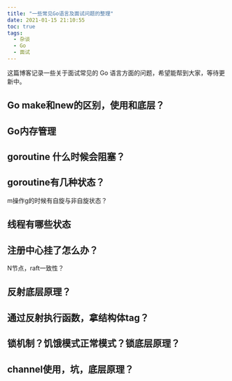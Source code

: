 ```yaml
---
title: "一些常见Go语言及面试问题的整理"
date: 2021-01-15 21:10:55
toc: true
tags:
  - 杂谈
  - Go
  - 面试
---
```


这篇博客记录一些关于面试常见的 Go 语言方面的问题，希望能帮到大家，等待更新中。

## Go make和new的区别，使用和底层？



## Go内存管理



## goroutine 什么时候会阻塞？



## goroutine有几种状态？

m操作g的时候有自旋与非自旋状态？



## 线程有哪些状态



## 注册中心挂了怎么办？

N节点，raft一致性？



## 反射底层原理？



## 通过反射执行函数，拿结构体tag？



## 锁机制？饥饿模式正常模式？锁底层原理？



## channel使用，坑，底层原理？